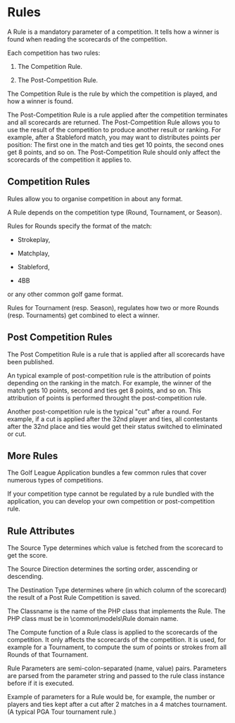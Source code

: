 Rules
=====

A Rule is a mandatory parameter of a competition. It tells how a winner is found
when reading the scorecards of the competition.

Each competition has two rules:

1.  The Competition Rule.

2.  The Post-Competition Rule.

The Competition Rule is the rule by which the competition is played, and how a
winner is found.

The Post-Competition Rule is a rule applied after the competition terminates and
all scorecards are returned. The Post-Competition Rule allows you to use the
result of the competition to produce another result or ranking. For example,
after a Stableford match, you may want to distributes points per position: The
first one in the match and ties get 10 points, the second ones get 8 points, and
so on. The Post-Competition Rule should only affect the scorecards of the
competition it applies to.

Competition Rules
-----------------

Rules allow you to organise competition in about any format.

A Rule depends on the competition type (Round, Tournament, or Season).

Rules for Rounds specify the format of the match:

-   Strokeplay,

-   Matchplay,

-   Stableford,

-   4BB

or any other common golf game format.

Rules for Tournament (resp. Season), regulates how two or more Rounds (resp.
Tournaments) get combined to elect a winner.

Post Competition Rules
----------------------

The Post Competition Rule is a rule that is applied after all scorecards have been published.

An typical example of post-competition rule is the attribution of points depending on the ranking in the match.
For example, the winner of the match gets 10 points, second and ties get 8 points, and so on.
This attribution of points is performed throught the post-competition rule.

Another post-competition rule is the typical "cut" after a round.
For example, if a cut is applied after the 32nd player and ties, all contestants after the 32nd place and ties
would get their status switched to eliminated or cut.


More Rules
----------

The Golf League Application bundles a few common rules that cover numerous types
of competitions.

If your competition type cannot be regulated by a rule bundled with the
application, you can develop your own competition or post-competition rule.


Rule Attributes
---------------

The Source Type determines which value is fetched from the scorecard to get the
score.

The Source Direction determines the sorting order, asscending or descending.

The Destination Type determines where (in which column of the scorecard) the
result of a Post Rule Competition is saved.

The Classname is the name of the PHP class that implements the Rule. The PHP
class must be in \common\models\Rule domain name.

The Compute function of a Rule class is applied to the scorecards of the
competition. It only affects the scorecards of the competition. It is used, for
example for a Tournament, to compute the sum of points or strokes from all
Rounds of that Tournament.

Rule Parameters are semi-colon-separated (name, value) pairs. Parameters are
parsed from the parameter string and passed to the rule class instance before if
it is executed.

Example of parameters for a Rule would be, for example, the number or players
and ties kept after a cut after 2 matches in a 4 matches tournament. (A typical
PGA Tour tournament rule.)
